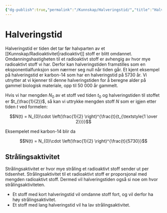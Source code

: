 ```yaml
---
{"dg-publish":true,"permalink":"/Kunnskap/Halveringstid/","title":"Halveringstid","tags":["fysikk","naturfag"]}
---
```



# Halveringstid
Halveringstid er tiden det tar før halvparten av et [[Kunnskap/Radioaktivitet\|radioaktivt]] stoff er blitt omdannet. Omdanningshastigheten til et radioaktivt stoff er avhengig av hvor mye radioaktivt stoff vi har. Derfor kan halveringstiden framstilles som en eksponentialfunksjon som nærmer seg null når tiden går. Et kjent eksempel på halveringstid er karbon-14 som har en halveringstid på 5730 år. Vi utnytter at vi kjenner til denne halveringstiden for å beregne alder på gammel biologisk materiale, opp til 50 000 år gammelt.

Hvis vi har mengden $N_0$ av et stoff ved tiden $t_0$ og halveringstiden til stoffet er $t_{\frac{1}{2}}$, så kan vi uttrykke mengden stoff $N$ som er igjen etter tiden $t$ ved formelen:

$$N(t) = N_{0}\cdot \left(\frac{1}{2} \right)^{\frac{t}{t_{\textstyle{1 \over 2}}}}$$

Eksempelet med karbon-14 blir da

$$N(t) = N_{0}\cdot \left(\frac{1}{2} \right)^{\frac{t}{5730}}$$

## Strålingsaktivitet
Strålingsaktivitet er hvor mye stråling et radioaktivt stoff sender ut per tidsenhet. 
Strålingsaktivitet til et radioaktivt stoff er proporsjonal med mengden radioaktivt stoff. Dermed vil halveringstiden også si noe om hvor strålingsaktiviteten. 
- Et stoff med kort halveringstid vil omdanne stoff fort, og vil derfor ha høy strålingsaktivitet. 
- Et stoff med lang halveringstid vil ha lav strålingsaktivitet. 
